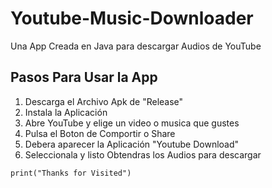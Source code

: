 # Youtube-Music-Downloader
Una App Creada en Java para descargar Audios de YouTube

## Pasos Para Usar la App

1. Descarga el Archivo Apk de "Release"
2. Instala la Aplicación
3. Abre YouTube y elige un video o musica que gustes
4. Pulsa el Boton de Comportir o Share
5. Debera aparecer la Aplicación "Youtube Download"
6. Seleccionala y listo Obtendras los Audios para descargar
 
```phyton
print("Thanks for Visited")
```
